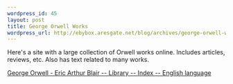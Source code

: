 ```yaml
--- 
wordpress_id: 45
layout: post
title: George Orwell Works
wordpress_url: http://ebybox.aresgate.net/blog/archives/george-orwell-works/
---
```

Here's a site with a large collection of Orwell works online. Includes articles, reviews, etc. Also has text related to many works.

<a href="http://orwell.ru/library/index_en">George Orwell - Eric Arthur Blair -- Library -- Index -- English language</a>
